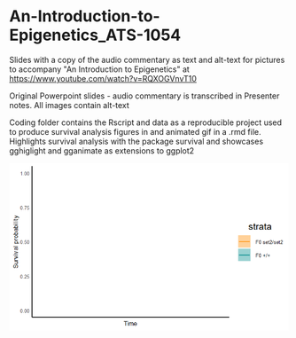 # An-Introduction-to-Epigenetics_ATS-1054
Slides with a copy of the audio commentary as text and alt-text for pictures to accompany "An Introduction to Epigenetics" at https://www.youtube.com/watch?v=RQXOGVnvT10


Original Powerpoint slides - audio commentary is transcribed in Presenter notes. All images contain alt-text

Coding folder contains the Rscript and data as a reproducible project used to produce survival analysis figures in and animated gif in a .rmd file. Highlights survival analysis with the package survival and showcases gghiglight and gganimate as extensions to ggplot2

![](https://github.com/Philip-Leftwich/An-Introduction-to-Epigenetics_ATS-1054/blob/main/coding/img/figure1.gif)
